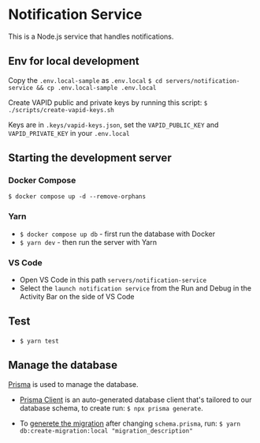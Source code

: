 # Notification Service

This is a Node.js service that handles notifications.

## Env for local development

Copy the `.env.local-sample` as `.env.local`
`$ cd servers/notification-service && cp .env.local-sample .env.local`

Create VAPID public and private keys by running this script:
`$ ./scripts/create-vapid-keys.sh`

Keys are in `.keys/vapid-keys.json`, set the `VAPID_PUBLIC_KEY` and `VAPID_PRIVATE_KEY` in your `.env.local`

## Starting the development server

### Docker Compose

`$ docker compose up -d --remove-orphans`

### Yarn

- `$ docker compose up db` - first run the database with Docker
- `$ yarn dev` - then run the server with Yarn

### VS Code

- Open VS Code in this path `servers/notification-service`
- Select the `launch notification service` from the Run and Debug in the Activity Bar on the side of VS Code

## Test

- `$ yarn test`

## Manage the database

[Prisma](https://www.prisma.io/docs) is used to manage the database.

- [Prisma Client](https://www.prisma.io/docs/orm/prisma-client/setup-and-configuration/generating-prisma-client) is an auto-generated database client that's tailored to our database schema, to create run: `$ npx prisma generate`.

- To [generete the migration](https://www.prisma.io/docs/orm/reference/prisma-cli-reference#prisma-migrate) after changing `schema.prisma`, run: `$ yarn db:create-migration:local "migration_description"`
